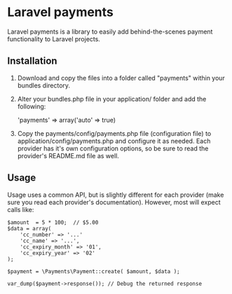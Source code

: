 Laravel payments
===================
Laravel payments is a library to easily add behind-the-scenes payment functionality to Laravel projects.

Installation
------------
1. Download and copy the files into a folder called "payments" within your bundles directory.
2. Alter your bundles.php file in your application/ folder and add the following:
    
    'payments' => array('auto' => true)

3. Copy the payments/config/payments.php file (configuration file) to application/config/payments.php and configure it as needed. Each provider has it's own configuration options, so be sure to read the provider's README.md file as well.

Usage
-----
Usage uses a common API, but is slightly different for each provider (make sure you read each provider's documentation). However, most will expect calls like:

    $amount  = 5 * 100;  // $5.00
    $data = array(
    	'cc_number' => '...'
    	'cc_name' => '...',
    	'cc_expiry_month' => '01',
    	'cc_expiry_year' => '02'
    );
    
    $payment = \Payments\Payment::create( $amount, $data );

    var_dump($payment->response()); // Debug the returned response